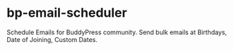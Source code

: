 # bp-email-scheduler
Schedule Emails for BuddyPress community. Send bulk emails at Birthdays, Date of Joining, Custom Dates.
